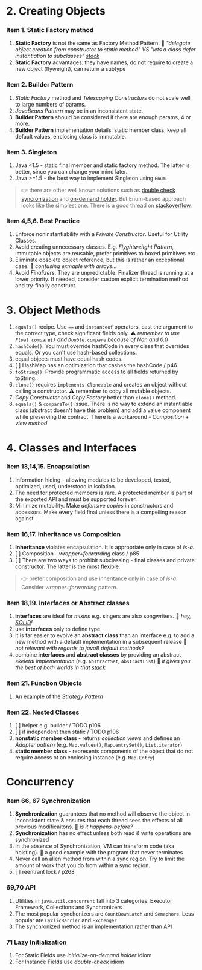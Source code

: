

# 2. Creating Objects


### Item 1. Static Factory method
1. **Static Factory** is not the same as Factory Method Pattern. :thought_balloon: *"delegate object creation from constructor to static method" VS "lets a class defer instantiation to subclasses" [stack](https://stackoverflow.com/a/9914562)*
1. **Static Factory** advantages: they have names, do not require to create a new object (flyweight), can return a subtype

### Item 2. Builder Pattern
1. *Static Factory* method and *Telescoping Constructors* do not scale well to large numbers of params.
1. *JavaBeans Pattern* may be in an inconsistent state.
1. **Builder Pattern** should be considered if there are enough params, 4 or more.
1. **Builder Pattern** implementation details: static member class, keep all default values, enclosing class is immutable.

### Item 3. Singleton
1. Java <1.5 - static final member and static factory method. The latter is better, since you can change your mind later.
1. Java >=1.5 - the best way to implement Singleton using `Enum`. 

> :point_right:  there are other well known solutions such as 
[double check syncronization](https://en.wikipedia.org/wiki/Double-checked_locking#Usage_in_Java) and
[on-demand holder](https://en.wikipedia.org/wiki/Initialization-on-demand_holder_idiom). 
But Enum-based approach looks like the simplest one. There is a good thread on 
[stackoverflow](https://stackoverflow.com/questions/11165852/java-singleton-and-synchronization).

### Item 4,5,6. Best Practice
1. Enforce noninstantiability with a *Private Constructor*. Useful for Utility Classes.
1. Avoid creating unnecessary classes. E.g. *Flyghtweitght Pattern*, immutable objects are reusable, prefer primitives to boxed primitives etc
1. Eliminate obsolete object reference, but this is rather an exceptional case. :thought_balloon: *confusing exmaple with arrays...*
1. Avoid _Finalizers_. They are unpredictable. Finalizer thread is running at a lower priority. If needed, consider custom explicit termination method and try-finally construct. 


# 3. Object Methods


1. `equals()` recipe. Use `==` and `instanceof` operators, cast the argument to the correct type, check significant fields only. 
:warning: *remember to use `Float.compare()` and `Double.compare` because of Nan and 0.0*
1. `hashCode()`. You must override hashCode in every class that overrides equals. Or you can't use hash-based collections.
1. equal objects must have equal hash codes.
1. [ ] HashMap has an optimization that cashes the hashCode / p46
1. `toString()`. Provide programmatic access to all fields returned by toString.
1. `clone()` requires `implements Cloneable` and creates an object without calling a constructor. :warning: remember to copy all mutable objects.
1. *Copy Constructor* and *Copy Factory* better than `clone()` method.
1. `equals()` & `compareTo()` issue. There is no way to extend an instantiable class (abstract doesn't have this problem) and add a value component while preserving the contract. There is a workaround - *Composition* + *view method*


# 4. Classes and Interfaces


### Item 13,14,15. Encapsulation
1. Information hiding - allowing modules to be developed, tested, optimized, used, understood in isolation.
1. The need for protected members is rare. A protected member is part of the exported API and must be supported forever.
1. Minimize mutability. Make *defensive copies* in constructors and accessors. Make every field final unless there is a compelling reason against.

### Item 16,17. Inheritance vs Composition
1. **Inheritance** violates encapsulation. It is appropriate only in case of *is-a*.
1. [ ] Composition - *wrapper+forwarding* class / p85
1. [ ] There are two ways to prohibit subclassing - final classes and private constructor. The latter is the most flexible.

> :point_right: prefer composition and use inheritance only in case of *is-a*. Consider *wrapper+forwarding* pattern.

### Item 18,19. Interfaces or Abstract classes
1. **interfaces** are ideal for *mixins* e.g. singers are also songwriters. :thought_balloon: *hey, [SOLID](https://en.wikipedia.org/wiki/SOLID_(object-oriented_design))!*
1. use **interfaces** only to define type
1. it is far easier to evolve an **abstract class** than an interface e.g. to add a new method with a default implementation in a subsequent release :thought_balloon: *not relevant with regards to java8 default methods?*
1. combine **interfaces** and **abstract classes** by providing an abstract *skeletal implementation* (e.g. `AbstractSet`, `AbstractList`) :thought_balloon: *it gives you the best of both worlds in that [stack](https://stackoverflow.com/a/13437007)* 

### Item 21. Function Objects
1. An example of the *Strategy Pattern*

### Item 22. Nested Classes
1. [ ] helper e.g. builder / TODO p106
1. [ ] if independent then static / TODO p106
1. **nonstatic member class** - returns *collection views* and defines an *Adapter pattern* (e.g. `Map.values()`, `Map.entrySet()`, `List.iterator`)
1. **static member class** - represents components of the object that do not require access ot an enclosing instance (e.g. `Map.Entry`)


# Concurrency

### Item 66, 67 Synchronization 
1. **Synchronization** guarantees that no method will observe the object in inconsistent state & ensures that each thread sees the effects of all previous modificaitons. :thought_balloon: *is it happens-before?*
1. **Synchronization** has no effect unless both read & write operations are synchronized
1. In the absence of Synchronization, VM can transform code (aka hoisting). :thought_balloon: a good example with the program that never terminates
1. Never call an alien method from within a sync region. Try to limit the amount of work that you do from within a sync region.
1. [ ] reentrant lock / p268

### 69,70 API
1. Utilities in `java.util.concurrent` fall into 3 categories: Executor Framework, Collections and Synchronizers
1. The most popular synchonizers are `CountDownLatch` and `Semaphore`. Less popular are `CyclicBarrier` and `Exchenger`
1. The synchronized method is an implementation rather than API

### 71 Lazy Initialization
1. For Static Fields use *initialize-on-demand holder* idiom
1. For Instance Fields use *double-check* idiom




